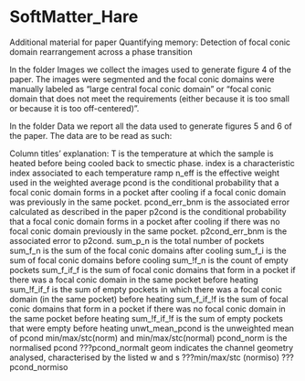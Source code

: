 # SoftMatter_Hare
Additional material for paper Quantifying memory: Detection of focal conic domain rearrangement across a phase transition

In the folder Images we collect the images used to generate figure 4 of the paper. The images were segmented and the focal conic domains were manually labeled as “large central focal conic domain” or “focal conic domain that does not meet the requirements (either because it is too small or because it is too off-centered)”.

In the folder Data we report all the data used to generate figures 5 and 6 of the paper. 
The data are to be read as such: 

Column titles’ explanation:
T is the temperature at which the sample is heated before being cooled back to smectic phase.
index is a characteristic index associated to each temperature ramp
n_eff is the effective weight used in the weighted average 
pcond is the conditional probability that a focal conic domain forms in a pocket after cooling if a focal conic domain was previously in the same pocket.
pcond_err_bnm is the associated error calculated as described in the paper 
p2cond is the conditional probability that a focal conic domain forms in a pocket after cooling if there was no focal conic domain previously in the same pocket. 
p2cond_err_bnm is the associated error to p2cond. 
sum_p_n is the total number of pockets 
sum_f_n is the sum of the focal conic domains after cooling 
sum_f_i is the sum of focal conic domains before cooling 
sum_!f_n is the count of empty pockets 
sum_f_if_f is the sum of focal conic domains that form in a pocket if there was a focal conic domain in the same pocket before heating
sum_!f_if_f is the sum of empty pockets in which there was a focal conic domain (in the same pocket) before heating
sum_f_if_!f is the sum of focal conic domains that form in a pocket if there was no focal conic domain in the same pocket before heating
sum_!f_if_!f is the sum of empty pockets that were empty before heating
unwt_mean_pcond is the unweighted mean of pcond 
min/max/stc(norm) and min/max/stc(normal) 
pcond_norm is the normalised pcond 
???pcond_normalt 
geom indicates the channel geometry analysed, characterised by the listed w and s
???min/max/stc (normiso) 
???pcond_normiso
 
